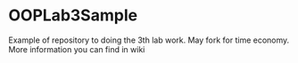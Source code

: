 OOPLab3Sample
=============

Example of repository to doing the 3th lab work. May fork for time economy. More information you can find in wiki
